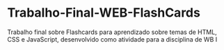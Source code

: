 # Trabalho-Final-WEB-FlashCards
Trabalho final sobre Flashcards para aprendizado sobre temas de HTML, CSS e JavaScript, desenvolvido como atividade para a disciplina de WB I
